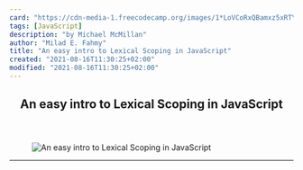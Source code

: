 ```yaml
---
card: "https://cdn-media-1.freecodecamp.org/images/1*LoVCoRxQBamxz5xRTYaXeA.jpeg"
tags: [JavaScript]
description: "by Michael McMillan"
author: "Milad E. Fahmy"
title: "An easy intro to Lexical Scoping in JavaScript"
created: "2021-08-16T11:30:25+02:00"
modified: "2021-08-16T11:30:25+02:00"
---
```

<div class="site-wrapper">
<main id="site-main" class="site-main outer">
<div class="inner">
<article class="post-full post tag-javascript tag-tech tag-programming tag-coding tag-technology ">
<header class="post-full-header">
<h1 class="post-full-title">An easy intro to Lexical Scoping in JavaScript</h1>
</header>
<figure class="post-full-image">
<picture>
<source media="(max-width: 700px)" sizes="1px" srcset="data:image/gif;base64,R0lGODlhAQABAIAAAAAAAP///yH5BAEAAAAALAAAAAABAAEAAAIBRAA7 1w">
<source media="(min-width: 701px)" sizes="(max-width: 800px) 400px,
(max-width: 1170px) 700px,
1400px" srcset="https://cdn-media-1.freecodecamp.org/images/1*LoVCoRxQBamxz5xRTYaXeA.jpeg 300w,
https://cdn-media-1.freecodecamp.org/images/1*LoVCoRxQBamxz5xRTYaXeA.jpeg 600w,
https://cdn-media-1.freecodecamp.org/images/1*LoVCoRxQBamxz5xRTYaXeA.jpeg 1000w,
https://cdn-media-1.freecodecamp.org/images/1*LoVCoRxQBamxz5xRTYaXeA.jpeg 2000w">
<img onerror="this.style.display='none'" src="https://cdn-media-1.freecodecamp.org/images/1*LoVCoRxQBamxz5xRTYaXeA.jpeg" alt="An easy intro to Lexical Scoping in JavaScript">
</picture>
</figure>
<section class="post-full-content">
<div class="post-content medium-migrated-article">
</div>
<hr>
</section>
</article>
</div>
</main>
</div>
<!-- Google Tag Manager (noscript) -->
<!-- End Google Tag Manager (noscript) -->
